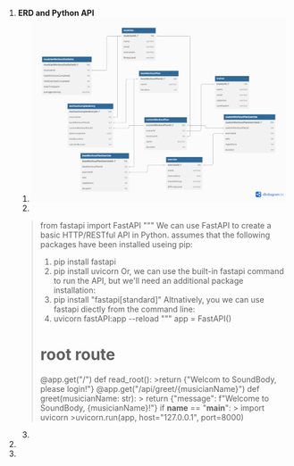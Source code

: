 1. **ERD and Python API**
    1. ![Alt text](/assignment2/images/CIDM_assignment_2.png)
    2. 
      >from fastapi import FastAPI
      > """
      >We can use FastAPI to create a basic HTTP/RESTful API in Python.
      >assumes that the following packages have been installed useing pip:
      >1. pip install fastapi
      >2. pip install uvicorn
      >Or, we can use the built-in fastapi command to run the API, but we'll need an additional package installation:
      >1. pip install "fastapi[standard]"
      >Altnatively, you we can use fastapi diectly from the command line:
      >1. uvicorn fastAPI:app --reload
      > """
      >app = FastAPI()
      ># root route
      >@app.get("/")
      >def read_root():
          >return {"Welcom to SoundBody, please login!"}
      >@app.get("/api/greet/{musicianName}")
      >def greet(musicianName: str):
         > return {"message": f"Welcome to SoundBody, {musicianName}!"}
      > if __name__ == "__main__":
         > import uvicorn
          >uvicorn.run(app, host="127.0.0.1", port=8000)
    3. 
2. 
3. 